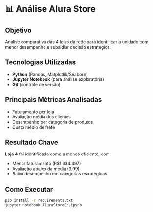 # 📊 Análise Alura Store

## Objetivo
Análise comparativa das 4 lojas da rede para identificar a unidade com menor desempenho e subsidiar decisão estratégica.

## Tecnologias Utilizadas
- **Python** (Pandas, Matplotlib/Seaborn)
- **Jupyter Notebook** (para análise exploratória)
- **Git** (controle de versão)

## Principais Métricas Analisadas
- Faturamento por loja
- Avaliação média dos clientes
- Desempenho por categoria de produtos
- Custo médio de frete

## Resultado Chave
**Loja 4** foi identificada como a menos eficiente, com:
- Menor faturamento (R$1.384.497)
- Avaliação abaixo da média (3.99)
- Baixo desempenho em categorias estratégicas

## Como Executar
```bash
pip install -r requirements.txt
jupyter notebook AluraStoreBr.ipynb
